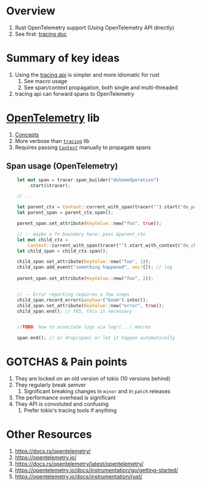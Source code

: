 # Overview

1. Rust OpenTelemetry support (Using OpenTelemetry API directly)
1. See first: [tracing doc](./tracing.md)

# Summary of key ideas

1. Using the [tracing api](https://docs.rs/tracing/latest/tracing) is simpler and more idiomatic for rust
    1. See macro usage
    1. See span/context propagation, both single and multi-threaded
1. tracing api can forward spans to OpenTelemetry

# [OpenTelemetry](https://opentelemetry.io/docs/instrumentation/rust/) lib

1. [Concepts](../common/observability/tracing.md)
1. More verbose than [`tracing`](https://docs.rs/tracing/latest/tracing) lib
1. Requires passing [`Context`](https://docs.rs/opentelemetry/latest/opentelemetry/struct.Context.html) manually to propagate spans

## Span usage (OpenTelemetry)

```rust
    let mut span = tracer.span_builder("doSomeOperation")
        .start(&tracer);

    // ...

    let parent_ctx = Context::current_with_span(tracer("").start("do_parent_stuff"));
    let parent_span = parent_ctx.span();

    parent_span.set_attribute(KeyValue::new("foo", true));

    // -- maybe a fn boundary here: pass &parent_ctx
    let mut child_ctx =
        Context::current_with_span(tracer("").start_with_context("do_child_stuff", &parent_ctx));
    let child_span = child_ctx.span();

    child_span.set_attribute(KeyValue::new("foo", 1));
    child_span.add_event("something happened", vec![]); // log
    
    parent_span.set_attribute(KeyValue::new("foo", 2));


    // -- Error reporting requires a few steps
    child_span.record_error(&anyhow!("boom").into());
    child_span.set_attribute(KeyValue::new("error", true));    
    child_span.end(); // YES, this is necessary


    //TODO: how to associate logs via log!(...) macros

    span.end(); // or drop(span) or let it happen automatically
```


# GOTCHAS & Pain points
1. They are locked on an old version of tokio (10 versions behind)
1. They regularly break semver
    1. Significant breaking changes in `minor` and in `patch` releases
1. The performance overhead is significant
1. They API is convoluted and confusing
    1. Prefer tokio's tracing tools if anything


# Other Resources

1. https://docs.rs/opentelemetry/
1. https://opentelemetry.io/
1. https://docs.rs/opentelemetry/latest/opentelemetry/
1. https://opentelemetry.io/docs/instrumentation/go/getting-started/
1. https://opentelemetry.io/docs/instrumentation/rust/
